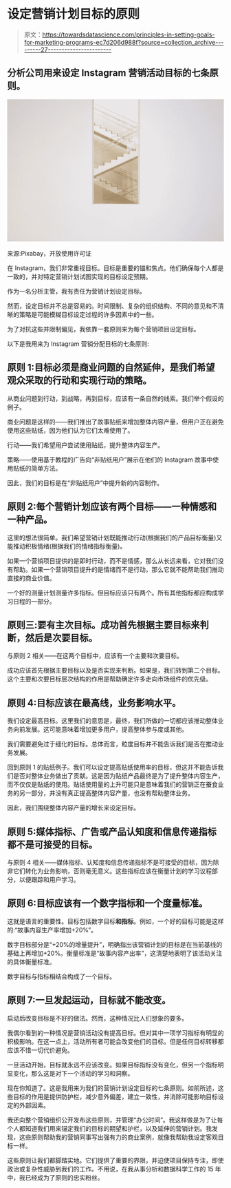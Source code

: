 # 设定营销计划目标的原则

> 原文：<https://towardsdatascience.com/principles-in-setting-goals-for-marketing-programs-ec7d206d988f?source=collection_archive---------27----------------------->

## 分析公司用来设定 Instagram 营销活动目标的七条原则。

![](img/db8c959b8477a9b3dba2aa12154cd9c7.png)

来源:Pixabay，开放使用许可证

在 Instagram，我们非常重视目标。目标是重要的锚和焦点。他们确保每个人都是一致的，并对特定营销计划试图实现的目标设定预期。

作为一名分析主管，我有责任为营销计划设定目标。

然而，设定目标并不总是容易的。时间限制、复杂的组织结构、不同的意见和不清晰的策略是可能模糊目标设定过程的许多因素中的一些。

为了对抗这些并限制偏见，我依靠一套原则来为每个营销项目设定目标。

以下是我用来为 Instagram 营销分配目标的七条原则:

## 原则 1:目标必须是商业问题的自然延伸，是我们希望观众采取的行动和实现行动的策略。

从商业问题到行动，到战略，再到目标，应该有一条自然的线索。我们举个假设的例子。

商业问题是这样的——我们推出了故事贴纸来增加整体内容产量，但用户正在避免使用这些贴纸，因为他们认为它们太难使用了。

行动——我们希望用户尝试使用贴纸，提升整体内容生产。

策略——使用基于教程的广告向“非贴纸用户”展示在他们的 Instagram 故事中使用贴纸的简单方法。

因此，我们的目标是在“非贴纸用户”中提升新的内容制作。

## 原则 2:每个营销计划应该有两个目标——一种情感和一种产品。

这里的想法很简单。我们希望营销计划既能推动行动(根据我们的产品目标衡量)又能推动积极情绪(根据我们的情绪指标衡量)。

如果一个营销项目提供的是即时行动，而不是情感，那么从长远来看，它对我们没有帮助。如果一个营销项目提升的是情绪而不是行动，那么它就不能帮助我们推动直接的商业价值。

一个好的测量计划测量许多指标。但目标应该只有两个。所有其他指标都应构成学习日程的一部分。

## 原则三:要有主次目标。成功首先根据主要目标来判断，然后是次要目标。

与原则 2 相关——在这两个目标中，应该有一个主要和次要目标。

成功应该首先根据主要目标以及是否实现来判断。如果是，我们转到第二个目标。这个主要和次要目标层次结构的作用是帮助确定许多走向市场组件的优先级。

## 原则 4:目标应该在最高线，业务影响水平。

我们设定最高目标。这里我们的意思是，最终，我们所做的一切都应该推动整体业务向前发展。这可能意味着增加更多用户，提高整体参与度或其他。

我们需要避免过于细化的目标。总体而言，粒度目标并不能告诉我们是否在推动业务发展。

回到原则 1 的贴纸例子。我们可以设定提高贴纸使用率的目标，但这并不能告诉我们是否对整体业务做出了贡献。这是因为贴纸产品最终是为了提升整体内容生产，而不仅仅是贴纸的使用。贴纸使用量的上升可能只是意味着我们的营销正在蚕食业务的另一部分，并没有真正提高整体内容产量，也没有帮助整体业务。

因此，我们围绕整体内容产量的增长来设定目标。

## 原则 5:媒体指标、广告或产品认知度和信息传递指标都不是可接受的目标。

与原则 4 相关——媒体指标、认知度和信息传递指标不是可接受的目标，因为除非它们转化为业务影响，否则毫无意义。这些指标应该在衡量计划的学习议程部分，以便跟踪和用户学习。

## 原则 6:目标应该有一个数字指标和一个度量标准。

这就是语言的重要性。目标包括数字目标**和指标**。例如，一个好的目标可能是这样的:“故事内容生产率增加+20%”。

数字目标部分是“+20%的增量提升”，明确指出该营销计划的目标是在当前基线的基础上再增加+20%。衡量标准是“故事内容产出率”，这清楚地表明了该活动关注的具体衡量标准。

数字目标与指标相结合构成了一个目标。

## 原则 7:一旦发起运动，目标就不能改变。

启动后改变目标是不好的做法。然而，这种情况比人们想象的要多。

我偶尔看到的一种情况是营销活动没有提高目标。但对其中一项学习指标有明显的积极影响。在这一点上，活动所有者可能会改变他们的目标。但是任何目标转移都应该不惜一切代价避免。

一旦活动开始，目标就永远不应该改变。如果目标指标没有变化，但另一个指标明显变化，那么这是对下一个活动的学习和洞察。

现在你知道了。这是我用来为我们的营销计划设定目标的七条原则。如前所述，这些目标的作用是提供防护栏，减少意外偏差，建立一致性，并消除可能影响目标设定的外部因素。

我还向整个营销组织公开发布这些原则，并管理“办公时间”。我这样做是为了让每个人都知道我们用来锚定我们的目标的期望和护栏，以及延伸的营销计划。我发现，这些原则帮助我的营销同事写出强有力的商业案例，就像我帮助我设定客观目标一样。

这些原则让我们都脚踏实地。它们提供了重要的界限，并迫使项目保持专注，即使政治或复杂性威胁到我们的工作。不用说，在我从事分析和数据科学工作的 15 年中，我已经成为了原则的忠实粉丝。